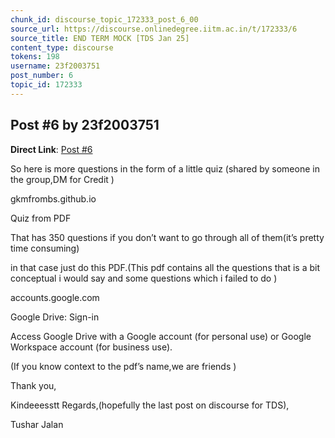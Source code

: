 ```yaml
---
chunk_id: discourse_topic_172333_post_6_00
source_url: https://discourse.onlinedegree.iitm.ac.in/t/172333/6
source_title: END TERM MOCK [TDS Jan 25]
content_type: discourse
tokens: 198
username: 23f2003751
post_number: 6
topic_id: 172333
---
```


## Post #6 by 23f2003751

**Direct Link**: [Post #6](https://discourse.onlinedegree.iitm.ac.in/t/172333/6)

So here is more questions in the form of a little quiz (shared by someone in the group,DM for Credit )

gkmfrombs.github.io

Quiz from PDF

That has 350 questions if you don’t want to go through all of them(it’s pretty time consuming)

in that case just do this PDF.(This pdf contains all the questions that is a bit conceptual i would say and some questions which i failed to do )

accounts.google.com

Google Drive: Sign-in

Access Google Drive with a Google account (for personal use) or Google Workspace account (for business use).

(If you know context to the pdf’s name,we are friends )

Thank you,

Kindeeesstt Regards,(hopefully the last post on discourse for TDS),

Tushar Jalan
